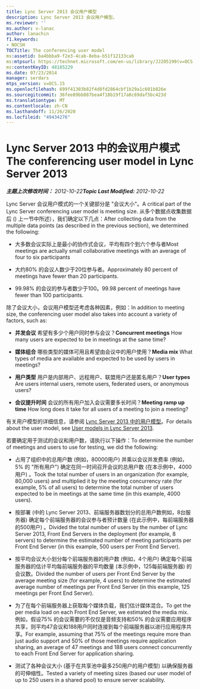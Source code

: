 ```yaml
---
title: Lync Server 2013 会议用户模型
description: Lync Server 2013 会议用户模型。
ms.reviewer: ''
ms.author: v-lanac
author: lanachin
f1.keywords:
- NOCSH
TOCTitle: The conferencing user model
ms:assetid: ba4bbba9-f2e3-4cab-8eba-b51f12133cab
ms:mtpsurl: https://technet.microsoft.com/en-us/library/JJ205199(v=OCS.15)
ms:contentKeyID: 48185229
ms.date: 07/23/2014
manager: serdars
mtps_version: v=OCS.15
ms.openlocfilehash: 699f41303b82f4d8fd2864cbf1b29a1c601b826e
ms.sourcegitcommit: 36fee89bb887bea4f18b19f17a8c69daf5bc423d
ms.translationtype: MT
ms.contentlocale: zh-CN
ms.lasthandoff: 11/26/2020
ms.locfileid: "49434276"
---
```

# <a name="the-conferencing-user-model-in-lync-server-2013"></a><span data-ttu-id="3d77e-103">Lync Server 2013 中的会议用户模式</span><span class="sxs-lookup"><span data-stu-id="3d77e-103">The conferencing user model in Lync Server 2013</span></span>

<div data-xmlns="http://www.w3.org/1999/xhtml">

<div class="topic" data-xmlns="http://www.w3.org/1999/xhtml" data-msxsl="urn:schemas-microsoft-com:xslt" data-cs="https://msdn.microsoft.com/">

<div data-asp="https://msdn2.microsoft.com/asp">



</div>

<div id="mainSection">

<div id="mainBody"><span data-ttu-id="3d77e-104">

<span> </span></span><span class="sxs-lookup"><span data-stu-id="3d77e-104">

<span> </span></span></span>

<span data-ttu-id="3d77e-105">_**主题上次修改时间：** 2012-10-22_</span><span class="sxs-lookup"><span data-stu-id="3d77e-105">_**Topic Last Modified:** 2012-10-22_</span></span>

<span data-ttu-id="3d77e-106">Lync Server 会议用户模式的一个关键部分是 "会议大小"。</span><span class="sxs-lookup"><span data-stu-id="3d77e-106">A critical part of the Lync Server conferencing user model is meeting size.</span></span> <span data-ttu-id="3d77e-107">从多个数据点收集数据后 () 上一节中所述），我们确定以下几点：</span><span class="sxs-lookup"><span data-stu-id="3d77e-107">After collecting data from the multiple data points (as described in the previous section), we determined the following:</span></span>

  - <span data-ttu-id="3d77e-108">大多数会议实际上是最小的协作式会议，平均有四个到六个参与者</span><span class="sxs-lookup"><span data-stu-id="3d77e-108">Most meetings are actually small collaborative meetings with an average of four to six participants</span></span>

  - <span data-ttu-id="3d77e-109">大约80% 的会议人数少于20位参与者。</span><span class="sxs-lookup"><span data-stu-id="3d77e-109">Approximately 80 percent of meetings have fewer than 20 participants.</span></span>

  - <span data-ttu-id="3d77e-110">99.98% 的会议的参与者数少于100。</span><span class="sxs-lookup"><span data-stu-id="3d77e-110">99.98 percent of meetings have fewer than 100 participants.</span></span>

<span data-ttu-id="3d77e-111">除了会议大小，会议用户模型还考虑各种因素，例如：</span><span class="sxs-lookup"><span data-stu-id="3d77e-111">In addition to meeting size, the conferencing user model also takes into account a variety of factors, such as:</span></span>

  - <span data-ttu-id="3d77e-112">**并发会议**   希望有多少个用户同时参与会议？</span><span class="sxs-lookup"><span data-stu-id="3d77e-112">**Concurrent meetings**   How many users are expected to be in meetings at the same time?</span></span>

  - <span data-ttu-id="3d77e-113">**媒体组合**   哪些类型的媒体可用且希望由会议中的用户使用？</span><span class="sxs-lookup"><span data-stu-id="3d77e-113">**Media mix**   What types of media are available and expected to be used by users in meetings?</span></span>

  - <span data-ttu-id="3d77e-114">**用户类型**   用户是内部用户、远程用户、联盟用户还是匿名用户？</span><span class="sxs-lookup"><span data-stu-id="3d77e-114">**User types**   Are users internal users, remote users, federated users, or anonymous users?</span></span>

  - <span data-ttu-id="3d77e-115">**会议提升时间**   会议的所有用户加入会议需要多长时间？</span><span class="sxs-lookup"><span data-stu-id="3d77e-115">**Meeting ramp up time**   How long does it take for all users of a meeting to join a meeting?</span></span>

<span data-ttu-id="3d77e-116">有关用户模型的详细信息，请参阅 [Lync Server 2013 中的用户模型](lync-server-2013-user-models.md)。</span><span class="sxs-lookup"><span data-stu-id="3d77e-116">For details about the user model, see [User models in Lync Server 2013](lync-server-2013-user-models.md).</span></span>

<span data-ttu-id="3d77e-117">若要确定用于测试的会议和用户数，请执行以下操作：</span><span class="sxs-lookup"><span data-stu-id="3d77e-117">To determine the number of meetings and users to use for testing, we did the following:</span></span>

  - <span data-ttu-id="3d77e-118">占用了组织中的总用户数 (例如，80000用户) 并乘以会议并发费率 (例如，5% 的 "所有用户") 确定在同一时间召开会议的总用户数 (在本示例中，4000用户) 。</span><span class="sxs-lookup"><span data-stu-id="3d77e-118">Took the total number of users in an organization (for example, 80,000 users) and multiplied it by the meeting concurrency rate (for example, 5% of all users) to determine the total number of users expected to be in meetings at the same time (in this example, 4000 users).</span></span>

  - <span data-ttu-id="3d77e-119">按部署 (中的 Lync Server 2013、前端服务器数划分的总用户数例如，8台服务器) 确定每个前端服务器的会议参与者预计数量 (在此示例中，每前端服务器的500用户) 。</span><span class="sxs-lookup"><span data-stu-id="3d77e-119">Divided the total number of users by the number of Lync Server 2013, Front End Servers in the deployment (for example, 8 servers) to determine the estimated number of meeting participants per Front End Server (in this example, 500 users per Front End Server).</span></span>

  - <span data-ttu-id="3d77e-120">按平均会议大小划分每个前端服务器的用户数 (例如，4个用户) 确定每个前端服务器的估计平均每前端服务器的平均数量 (本示例中，125每前端服务器) 的会议数。</span><span class="sxs-lookup"><span data-stu-id="3d77e-120">Divided the number of users per Front End Server by the average meeting size (for example, 4 users) to determine the estimated average number of meetings per Front End Server (in this example, 125 meetings per Front End Server).</span></span>

  - <span data-ttu-id="3d77e-121">为了在每个前端服务器上获取每个媒体负载，我们估计媒体混合。</span><span class="sxs-lookup"><span data-stu-id="3d77e-121">To get the per media load on each Front End Server, we estimated the media mix.</span></span> <span data-ttu-id="3d77e-122">例如，假设75% 的会议需要的不仅仅是音频支持和50% 的会议需要应用程序共享，则平均47会议和188用户同时连接到每个前端服务器以进行应用程序共享。</span><span class="sxs-lookup"><span data-stu-id="3d77e-122">For example, assuming that 75% of the meetings require more than just audio support and 50% of those meetings require application sharing, an average of 47 meetings and 188 users connect concurrently to each Front End Server for application sharing.</span></span>

  - <span data-ttu-id="3d77e-123">测试了各种会议大小 (基于在共享池中最多250用户的用户模型) 以确保服务器的可伸缩性。</span><span class="sxs-lookup"><span data-stu-id="3d77e-123">Tested a variety of meeting sizes (based our user model of up to 250 users in a shared pool) to ensure server scalability.</span></span>

<span data-ttu-id="3d77e-124"></div>

<span> </span>

</div>

</div>

</span><span class="sxs-lookup"><span data-stu-id="3d77e-124"></div>

<span> </span>

</div>

</div>

</span></span></div>

